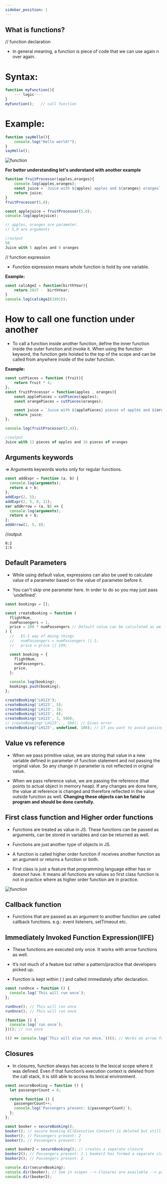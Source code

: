 ```yaml
---
sidebar_position: 1
---
```


## What is functions?

// function declaration

- In general meaning, a function is piece of code that we can use again n over again.

<h1>Syntax:</h1>

```javascript
function myFunction(){
    --- logic----
}
myFunction();   // call function
```
<h1>Example: </h1>

```javascript
function sayHello(){
    console.log("Hello world!");
}
sayHello();
```


![function](./function.jpeg)



**For better understanding let's understand with another example**

```javascript
function fruitProcessor(apples,oranges){
    console.log(apples,oranges);
    const juice = `Juice with ${apples} apples and ${oranges} oranges`;
    return juice;
}
fruitProcessor(5,0);

const applejuice = fruitProcessor(5,0);
console.log(applejuice);

// apples, oranges are parameter.
// 5,0 are arguments

//output
50
Juice with 5 apples and 0 oranges
```

// function expression


- Function expression means whole function is hold by one variable.

**Example:**

```javascript
const calcAge2 = function(birthYear){
    return 2037 -  birthYear;
}
console.log(calcAge2(1991));
```

<h1>How to call one function under another</h1>

- To call a function inside another function, define the inner function inside the outer function and invoke it. When using the function keyword, the function gets hoisted to the top of the scope and can be called from anywhere inside of the outer function.

**Example:**

```javascript
const cutPieces = function (fruit){
    return fruit * 4;
};
const fruitProcessor = function(apples , oranges){
    const applePieces = cutPieces(apples);
    const orangePieces = cutPieces(oranges);

    const juice = `Juice with ${applePieces} pieces of apples and ${orangePieces} pieces of oranges`;
    return juice;
};

console.log(fruitProcessor(3,4));

//output
Juice with 12 pieces of apples and 16 pieces of oranges
```

## Arguments keywords

=> Arguments keywords works only for regular functions.

```javascript
const addExpr = function (a, b) {
  console.log(arguments);
  return a + b;
};
addExpr(2, 5);
addExpr(2, 5, 8, 12);
var addArrow = (a, b) => {
  console.log(arguments);
  return a + b;
};
addArrow(2, 5, 8);
```

//output
```
0:2
1:5
```

## Default Parameters

- While using default value, expressions can also be used to calculate value of a parameter based on the value of parameter before it.

- You can't skip one parameter here. In order to do so you may just pass 'undefined'.


```js
const bookings = [];

const createBooking = function (
  flightNum,
  numPassengers = 1,
  price = 200 * numPassengers // Default value can be calculated as well. The parameters used in expression must be defined before
) {
  //   ES-5 way of doing things
  //   numPassengers = numPassengers || 1;
  //   price = price || 199;

  const booking = {
    flightNum,
    numPassengers,
    price,
  };

  console.log(booking);
  bookings.push(booking);
};

createBooking('LH123');
createBooking('LH123', 5);
createBooking('LH123', 3);
createBooking('LH123', 0);
createBooking('LH123', 3, 500);
// createBooking('LH123', , 500); // Gives error
createBooking('LH123', undefined, 100); // If you want to avoid passing numPassengers => Default value assigned*/
```

## Value vs reference

- When we pass primitive value, we are storing that value in a new variable defined in parameter of function statement and not passing the original value. So any change in parameter is not reflected in original value.

- When we pass reference value, we are passing the reference (that points to actual object in memory heap). If any changes are done here, the value at reference is changed and therefore reflected in the value outside function as well. **Changing these objects can be fatal to program and should be done carefully.**


## First class function and Higher order functions

- Functions are treated as value in JS. These functions can be passed as arguments, can be stored in variables and can be returned as well.

- Functions are just another type of objects in JS.

- A function is called higher order function if receives another function as an argument or returns a function or both.

- First class is just a feature that programming language either has or doesnot have. It means all functions are values so first class function is not in practice where as higher order function are in practice.

![function](./fun.png)

## Callback function

- Functions that are passed as an argument to another function are called callback functions. e.g.: event listeners, setTimeout etc.


## Immediately Invoked Function Expression(IIFE)

- These functions are executed only once. It works with arrow functions as well.

- It’s not much of a feature but rather a pattern/practice that developers picked up.

- Function is kept within ( ) and called immediately after declaration.

```js
const runOnce = function () {
  console.log(`This will run once`);
};

runOnce(); // This will run once
runOnce(); // This will run once

(function () {
  console.log(`run once`);
})(); // run once

(() => console.log(`This will also run once.`))(); // Works on arrow function as well | This will also run once
```


## Closures

- In closures, function always has access to the lexical scope where it was defined. Even if that function’s execution context is deleted from the call stack, it is still able to access its lexical environment.

```js
const secureBooking = function () {
  let passengerCount = 0;

  return function () {
    passengerCount++;
    console.log(`Passengers present: ${passengerCount}`);
  };
};

const booker = secureBooking();
booker(); // secure booking EC(Execution Context) is deleted but still remembers the passengerCount from lexical environment of its parent. || Passengers present: 1
booker(); // Passengers present: 2
booker(); // Passengers present: 3

const booker2 = secureBooking(); // creates a separate closure
booker2(); // Passengers present: 1 | booker2 has formed a separate closure and in its scope, passenerCount value will be different, hence makes the code reusable as well.
booker2(); // Passengers present: 2

console.dir(secureBooking);
console.dir(booker); // See in scopes --> Closures are available --> passengersCount is available.
console.dir(booker2);
```
